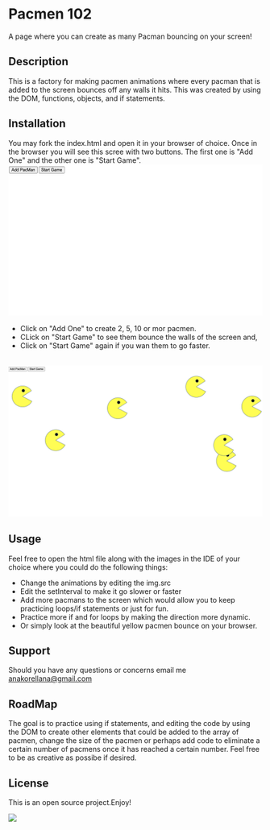 # Pacmen 102
A page where you can create as many Pacman bouncing on your screen!


<h2>Description</h2>

This is a factory for making pacmen animations where every pacman that is added to the screen bounces off any walls it hits.
This was created by using the DOM, functions, objects, and if statements.


<h2>Installation</h2>
You may fork the index.html and open it in your browser of choice. Once in the browser you will see this scree with two buttons.
The first one is "Add One" and the other one is "Start Game". 

<img src="game.png" height="300"/>
<br>

+ Click on "Add One" to create 2, 5, 10 or mor pacmen.
+ CLick on "Start Game" to see them bounce the walls of the screen and,
+ Click on "Start Game" again if you wan them to go faster.

<br>
<img src="addingpacmen.png">


<h2>Usage</h2>


Feel free to open the html file along with the images in the IDE of your choice where you could do the following things:

+ Change the animations by editing the img.src
+ Edit the setInterval to make it go slower or faster
+ Add more pacmans to the screen which would allow you to keep practicing loops/if statements or just for fun.
+ Practice more if and for loops by making the direction more dynamic.
+ Or simply look at the beautiful yellow pacmen bounce on your browser.

<h2>Support</h2>

Should you have any questions or concerns email me anakorellana@gmail.com

<h2>RoadMap</h2>

The goal is to practice using if statements, and editing the code by using the DOM to create other elements that could be added to the array of pacmen, change the size of the pacmen or perhaps add code to eliminate a certain number of pacmens once it has reached a certain number. Feel free to be as creative as possibe if desired. 

<h2>License</h2>

This is an open source project.Enjoy!

<img src="PacmenExercise/images/PacMan1.png" height="300"/>
